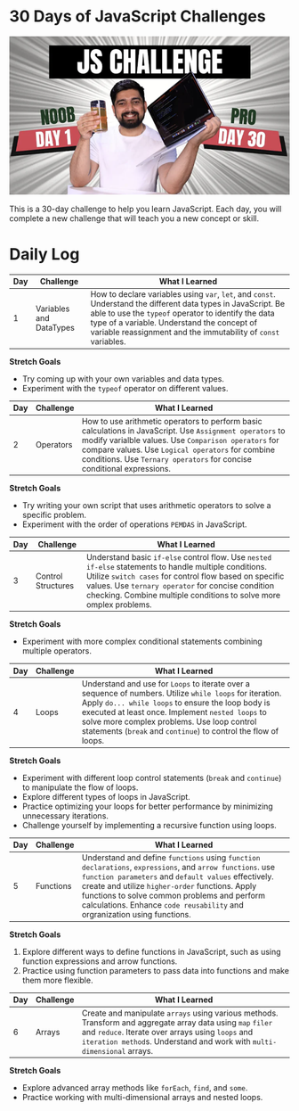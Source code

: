# 30 Days of JavaScript Challenges
![JavaScript Challenge Thumbnail](Assets/JsChallenge.png)


This is a 30-day challenge to help you learn JavaScript. Each day, you will complete a new challenge that will teach you a new concept or skill.

# **Daily Log**

| Day | Challenge | What I Learned |
|---|---|---|
| 1 | Variables and DataTypes | How to declare variables using `var`, `let`, and `const`. Understand the different data types in JavaScript. Be able to use the `typeof` operator to identify the data type of a variable. Understand the concept of variable reassignment and the immutability of `const` variables. |

**Stretch Goals**

*  Try coming up with your own variables and data types.
*  Experiment with the `typeof` operator on different values.

| Day | Challenge | What I Learned |
|---|---|---|
| 2 | Operators | How to use arithmetic operators to perform basic calculations in JavaScript. Use `Assignment operators` to modify varialble values. Use `Comparison operators` for compare values. Use `Logical operators` for combine conditions. Use `Ternary operators` for concise conditional expressions.|

**Stretch Goals**

* Try writing your own script that uses arithmetic operators to solve a specific problem.
* Experiment with the order of operations `PEMDAS` in JavaScript.

| Day | Challenge | What I Learned |
|---|---|---|
| 3 | Control Structures | Understand basic `if-else` control flow. Use `nested if-else` statements to handle multiple conditions. Utilize `switch cases` for control flow based on specific values. Use `ternary operator` for concise condition checking. Combine multiple conditions to solve more omplex problems. |

**Stretch Goals**

* Experiment with more complex conditional statements combining multiple operators.


| Day | Challenge | What I Learned |
|---|---|---|
| 4 | Loops | Understand and use for `Loops` to iterate over a sequence of numbers. Utilize `while loops` for iteration. Apply `do... while loops` to ensure the loop body is executed at least once. Implement `nested loops` to solve more complex problems. Use loop control statements (`break` and `continue`) to control the flow of loops. |

**Stretch Goals**

* Experiment with different loop control statements (`break` and `continue`) to manipulate the flow of loops.
* Explore different types of loops in JavaScript.
* Practice optimizing your loops for better performance by minimizing unnecessary iterations.
* Challenge yourself by implementing a recursive function using loops.

| Day | Challenge | What I Learned |
|---|---|---|
| 5 | Functions | Understand and define `functions` using `function declarations`, `expressions`, and `arrow functions`. use `function parameters` and `default values` effectively. create and utilize `higher-order` functions. Apply functions to solve common problems and perform calculations. Enhance `code reusability` and orgranization using functions. |

**Stretch Goals**

1. Explore different ways to define functions in JavaScript, such as using function expressions and arrow functions.
2. Practice using function parameters to pass data into functions and make them more flexible.

 Day | Challenge | What I Learned |
|---|---|---|
| 6 | Arrays | Create and manipulate `arrays` using various methods. Transform and aggregate array data using `map` `filer` and `reduce`. Iterate over arrays using `loops` and `iteration method`s. Understand and work with `multi-dimensional` arrays. |

**Stretch Goals**

* Explore advanced array methods like `forEach`, `find`, and `some`.
* Practice working with multi-dimensional arrays and nested loops.

